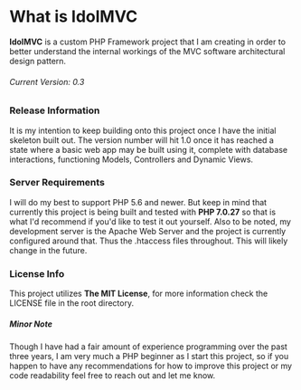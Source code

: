 
# What is IdolMVC
**IdolMVC** is a custom PHP Framework project that I am creating in order to better understand the internal workings of the MVC software architectural design pattern.
###### Current Version: 0.3
### Release Information
It is my intention to keep building onto this project once I have the initial skeleton built out. The version number will hit 1.0 once it has reached a state where a basic web app may be built using it, complete with database interactions, functioning Models, Controllers and Dynamic Views. 
### Server Requirements
I will do my best to support PHP 5.6 and newer. But keep in mind that currently this project is being built and tested with **PHP 7.0.27** so that is what I'd recommend if you'd like to test it out yourself. Also to be noted, my development server is the Apache Web Server and the project is currently configured around that. Thus the .htaccess files throughout. This will likely change in the future.

### License Info
This project utilizes **The MIT License**, for more information check the LICENSE file in the root directory.

##### Minor Note
Though I have had  a fair amount of experience programming over the past three years, I am very much a PHP beginner as I start this project, so if you happen to have any recommendations for how to improve this project or my code readability feel free to reach out and let me know.
